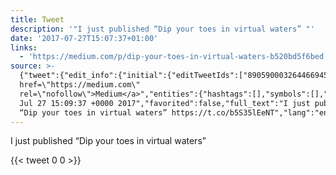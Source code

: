 ```yaml
---
title: Tweet
description: '"I just published “Dip your toes in virtual waters” "'
date: '2017-07-27T15:07:37+01:00'
links:
  - 'https://medium.com/p/dip-your-toes-in-virtual-waters-b520bd5f6bed'
source: >-
  {"tweet":{"edit_info":{"initial":{"editTweetIds":["890590003264466945"],"editableUntil":"2017-07-27T16:09:37.797Z","editsRemaining":"5","isEditEligible":true}},"retweeted":false,"source":"<a
  href=\"https://medium.com\"
  rel=\"nofollow\">Medium</a>","entities":{"hashtags":[],"symbols":[],"user_mentions":[],"urls":[{"url":"https://t.co/b5S35lEeNT","expanded_url":"https://medium.com/p/dip-your-toes-in-virtual-waters-b520bd5f6bed","display_url":"medium.com/p/dip-your-toe…","indices":["51","74"]}]},"display_text_range":["0","74"],"favorite_count":"0","id_str":"890590003264466945","truncated":false,"retweet_count":"0","id":"890590003264466945","possibly_sensitive":false,"created_at":"Thu
  Jul 27 15:09:37 +0000 2017","favorited":false,"full_text":"I just published
  “Dip your toes in virtual waters” https://t.co/b5S35lEeNT","lang":"en"}}
---
```

I just published “Dip your toes in virtual waters” 
    
{{< tweet 0 0 >}}
    
